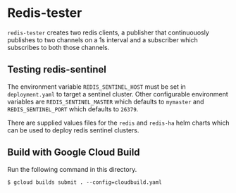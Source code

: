 # Redis-tester

`redis-tester` creates two redis clients, a publisher that continuouosly publishes to two channels on a 1s interval and a subscriber which subscribes to both those channels.

## Testing redis-sentinel

The environment variable `REDIS_SENTINEL_HOST` must be set in `deployment.yaml` to target a sentinel cluster.
Other configurable environment variables are `REDIS_SENTINEL_MASTER` which defaults to `mymaster` and `REDIS_SENTINEL_PORT` which defaults to `26379`.

There are supplied values files for the `redis` and `redis-ha` helm charts which can be used to deploy redis sentinel clusters.

## Build with Google Cloud Build

Run the following command in this directory.

```
$ gcloud builds submit . --config=cloudbuild.yaml
```
